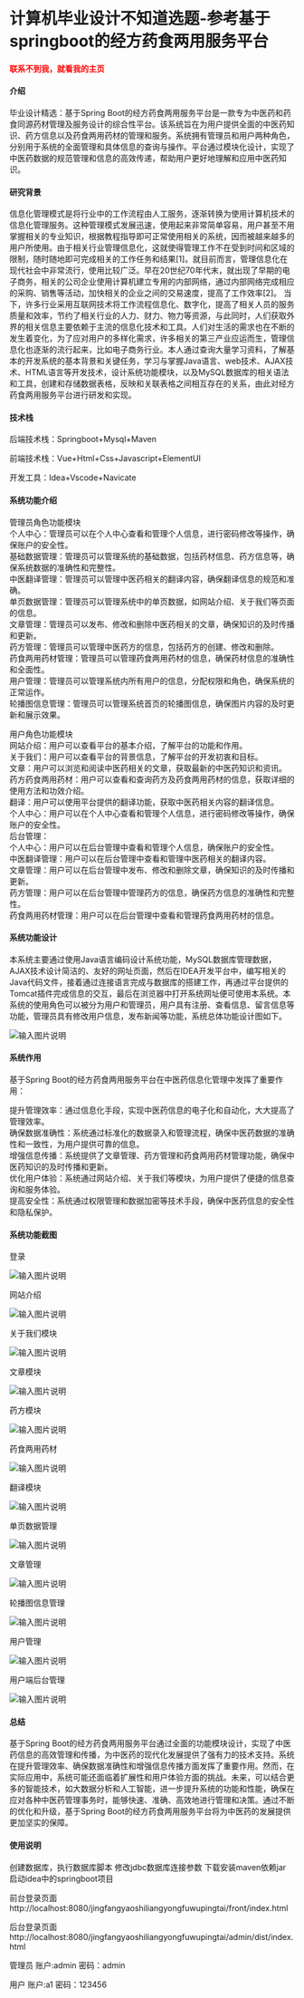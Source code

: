 # 计算机毕业设计不知道选题-参考基于springboot的经方药食两用服务平台

<h4 style='color:red'>联系不到我，就看我的主页 </h4> 
 
#### 介绍

毕业设计精选：基于Spring Boot的经方药食两用服务平台是一款专为中医药和药食同源药材管理及服务设计的综合性平台。该系统旨在为用户提供全面的中医药知识、药方信息以及药食两用药材的管理和服务。系统拥有管理员和用户两种角色，分别用于系统的全面管理和具体信息的查询与操作。平台通过模块化设计，实现了中医药数据的规范管理和信息的高效传递，帮助用户更好地理解和应用中医药知识。

#### 研究背景

信息化管理模式是将行业中的工作流程由人工服务，逐渐转换为使用计算机技术的信息化管理服务。这种管理模式发展迅速，使用起来非常简单容易，用户甚至不用掌握相关的专业知识，根据教程指导即可正常使用相关的系统，因而被越来越多的用户所使用。由于相关行业管理信息化，这就使得管理工作不在受到时间和区域的限制，随时随地即可完成相关的工作任务和结果[1]。就目前而言，管理信息化在现代社会中非常流行，使用比较广泛。早在20世纪70年代末，就出现了早期的电子商务，相关的公司企业使用计算机建立专用的内部网络，通过内部网络完成相应的采购、销售等活动，加快相关的企业之间的交易速度，提高了工作效率[2]。
当下，许多行业采用互联网技术将工作流程信息化、数字化，提高了相关人员的服务质量和效率，节约了相关行业的人力、财力、物力等资源，与此同时，人们获取外界的相关信息主要依赖于主流的信息化技术和工具。人们对生活的需求也在不断的发生着变化，为了应对用户的多样化需求，许多相关的第三产业应运而生，管理信息化也逐渐的流行起来，比如电子商务行业。本人通过查询大量学习资料，了解基本的开发系统的基本背景和关键任务，学习与掌握Java语言、web技术、AJAX技术、HTML语言等开发技术，设计系统功能模块，以及MySQL数据库的相关语法和工具，创建和存储数据表格，反映和关联表格之间相互存在的关系，由此对经方药食两用服务平台进行研发和实现。

#### 技术栈

后端技术栈：Springboot+Mysql+Maven

前端技术栈：Vue+Html+Css+Javascript+ElementUI

开发工具：Idea+Vscode+Navicate

#### 系统功能介绍

管理员角色功能模块  
个人中心：管理员可以在个人中心查看和管理个人信息，进行密码修改等操作，确保账户的安全性。  
基础数据管理：管理员可以管理系统的基础数据，包括药材信息、药方信息等，确保系统数据的准确性和完整性。  
中医翻译管理：管理员可以管理中医药相关的翻译内容，确保翻译信息的规范和准确。  
单页数据管理：管理员可以管理系统中的单页数据，如网站介绍、关于我们等页面的信息。  
文章管理：管理员可以发布、修改和删除中医药相关的文章，确保知识的及时传播和更新。  
药方管理：管理员可以管理中医药方的信息，包括药方的创建、修改和删除。  
药食两用药材管理：管理员可以管理药食两用药材的信息，确保药材信息的准确性和全面性。  
用户管理：管理员可以管理系统内所有用户的信息，分配权限和角色，确保系统的正常运作。  
轮播图信息管理：管理员可以管理系统首页的轮播图信息，确保图片内容的及时更新和展示效果。  

用户角色功能模块  
网站介绍：用户可以查看平台的基本介绍，了解平台的功能和作用。  
关于我们：用户可以查看平台的背景信息，了解平台的开发初衷和目标。  
文章：用户可以浏览和阅读中医药相关的文章，获取最新的中医药知识和资讯。  
药方药食两用药材：用户可以查看和查询药方及药食两用药材的信息，获取详细的使用方法和功效介绍。  
翻译：用户可以使用平台提供的翻译功能，获取中医药相关内容的翻译信息。  
个人中心：用户可以在个人中心查看和管理个人信息，进行密码修改等操作，确保账户的安全性。  
后台管理：  
个人中心：用户可以在后台管理中查看和管理个人信息，确保账户的安全性。  
中医翻译管理：用户可以在后台管理中查看和管理中医药相关的翻译内容。  
文章管理：用户可以在后台管理中发布、修改和删除文章，确保知识的及时传播和更新。  
药方管理：用户可以在后台管理中管理药方的信息，确保药方信息的准确性和完整性。  
药食两用药材管理：用户可以在后台管理中查看和管理药食两用药材的信息。  

#### 系统功能设计

本系统主要通过使用Java语言编码设计系统功能，MySQL数据库管理数据，AJAX技术设计简洁的、友好的网址页面，然后在IDEA开发平台中，编写相关的Java代码文件，接着通过连接语言完成与数据库的搭建工作，再通过平台提供的Tomcat插件完成信息的交互，最后在浏览器中打开系统网址便可使用本系统。本系统的使用角色可以被分为用户和管理员，用户具有注册、查看信息、留言信息等功能，管理员具有修改用户信息，发布新闻等功能，系统总体功能设计图如下。

![输入图片说明](images/237368cb4763a581be83bebefada793.png)

#### 系统作用

基于Spring Boot的经方药食两用服务平台在中医药信息化管理中发挥了重要作用：

提升管理效率：通过信息化手段，实现中医药信息的电子化和自动化，大大提高了管理效率。  
确保数据准确性：系统通过标准化的数据录入和管理流程，确保中医药数据的准确性和一致性，为用户提供可靠的信息。  
增强信息传播：系统提供了文章管理、药方管理和药食两用药材管理功能，确保中医药知识的及时传播和更新。  
优化用户体验：系统通过网站介绍、关于我们等模块，为用户提供了便捷的信息查询和服务体验。  
提高安全性：系统通过权限管理和数据加密等技术手段，确保中医药信息的安全性和隐私保护。  

#### 系统功能截图

登录

![输入图片说明](images/f23bd5a6f2969732ba428de1ecccd33.png)

网站介绍

![输入图片说明](images/cb07daff02f520d5074a2e3ff069577.png)

关于我们模块

![输入图片说明](images/afda057c1086d37f3a7145b17bd20b1.png)

文章模块

![输入图片说明](images/65819d48bcefcfa10bcdae3529c626d.png)

药方模块

![输入图片说明](images/7298a3b0f5d9ce00af2d7704a021918.png)

药食两用药材

![输入图片说明](images/e68077a76205166cbc3655150d21b1a.png)

翻译模块

![输入图片说明](images/af0333dce1326668d74cffcba6600c6.png)

单页数据管理

![输入图片说明](images/be9aa502de54191adda1c75182c47fe.png)

文章管理

![输入图片说明](images/6c6286d132812ff516a76f51cebfe85.png)

轮播图信息管理

![输入图片说明](images/2cda46f990703d37106dc5ee16e9c20.png)

用户管理

![输入图片说明](images/7b08c884fdbbadd3f03da4d9165f41d.png)

用户端后台管理

![输入图片说明](images/aa49c147312786f7f180b806443315e.png)

#### 总结

基于Spring Boot的经方药食两用服务平台通过全面的功能模块设计，实现了中医药信息的高效管理和传播，为中医药的现代化发展提供了强有力的技术支持。系统在提升管理效率、确保数据准确性和增强信息传播方面发挥了重要作用。然而，在实际应用中，系统可能还面临着扩展性和用户体验方面的挑战。未来，可以结合更多的智能技术，如大数据分析和人工智能，进一步提升系统的功能和性能，确保在应对各种中医药管理事务时，能够快速、准确、高效地进行管理和决策。通过不断的优化和升级，基于Spring Boot的经方药食两用服务平台将为中医药的发展提供更加坚实的保障。

#### 使用说明

创建数据库，执行数据库脚本 修改jdbc数据库连接参数 下载安装maven依赖jar 启动idea中的springboot项目

前台登录页面
http://localhost:8080/jingfangyaoshiliangyongfuwupingtai/front/index.html

后台登录页面
http://localhost:8080/jingfangyaoshiliangyongfuwupingtai/admin/dist/index.html

管理员				账户:admin 		密码：admin

用户				账户:a1 		密码：123456
